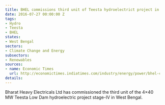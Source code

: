 ```yaml
---
title: BHEL commissions third unit of Teesta hydroelectrict project in West Bengal
date: 2016-07-27 00:00:00 Z
tags:
- Hydro
- Teesta
- BHEL
states:
- West Bengal
sectors:
- Climate Change and Energy
subsectors:
- Renewables
sources:
- name: Economic Times
  url: http://economictimes.indiatimes.com/industry/energy/power/bhel-commissions-40-mw-hydro-power-unit-in-west-bengal/articleshow/53298921.cms
details: 
---
```


Bharat Heavy Electricals Ltd has commissioned the third unit of the 4×40 MW Teesta Low Dam hydroelectric project stage-IV in West Bengal.
